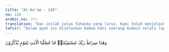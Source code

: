 ```yaml
---
title: "Al-An'am - 126"
no: 126
arabic_no: ١٢٦
translation: "Dan inilah jalan Tuhanmu yang lurus. Kami telah menjelaskan ayat-ayat (Kami) kepada orang-orang yang menerima peringatan."
tafsir: "Dalam ayat ini dijelaskan bahwa hati seorang mukmin selalu lapang dan bahagia disebabkan oleh ajaran agama Allah yang lurus yang dibawa oleh Nabi Muhammad. Agama Islam mengajarkan akidah (sistem keyakinan) yang benar yang membawa kebahagiaan dunia dan akhirat. Hal itu sangat jelas karena disertai dalil yang nyata dan keterangan yang meyakinkan. Satu-satunya jalan yang lurus yang sesuai dengan akal dan fitrah yang bersandar pada firman Allah yang kekal abadi, ialah jalan yang menuju kepada keridaan Allah, yakni tali Allah yang kokoh. Allah telah menjelaskan ayat-ayat-Nya bagi mereka yang mau memperhatikan."
---
```

وَهٰذَا صِرَاطُ رَبِّكَ مُسْتَقِيْمًاۗ قَدْ فَصَّلْنَا الْاٰيٰتِ لِقَوْمٍ يَّذَّكَّرُوْنَ 